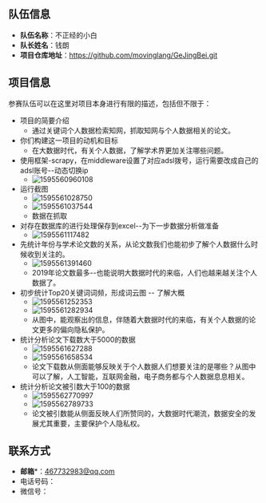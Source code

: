 ## 队伍信息

* **队伍名称**：不正经的小白
* **队长姓名**：钱朗
* **项目仓库地址**：https://github.com/movinglang/GeJingBei.git


## 项目信息

参赛队伍可以在这里对项目本身进行有限的描述，包括但不限于：
 * 项目的简要介绍
   + 通过关键词个人数据检索知网，抓取知网与个人数据相关的论文。
 * 你们构建这一项目的动机和目标
   + 在大数据时代，有关个人数据，了解学术界更加关注哪些问题。
* 使用框架-scrapy，在middleware设置了对应adsl拨号，运行需要改成自己的adsl账号--动态切换ip
  + ![1595560960108](C:\Users\46773\Desktop\隔镜杯\GeJing-Cup-master\submissions\不正经的小白.assets\1595560960108.png)
* 运行截图
  + ![1595561028750](C:\Users\46773\Desktop\隔镜杯\GeJing-Cup-master\submissions\不正经的小白.assets\1595561028750.png)
  + ![1595561037544](C:\Users\46773\Desktop\隔镜杯\GeJing-Cup-master\submissions\不正经的小白.assets\1595561037544.png)
  + 数据在抓取
* 对存在数据库的进行处理保存到excel--为下一步数据分析做准备
  + ![1595561117482](C:\Users\46773\Desktop\隔镜杯\GeJing-Cup-master\submissions\不正经的小白.assets\1595561117482.png)
* 先统计年份与学术论文数的关系，从论文数我们也能初步了解个人数据什么时候收到关注的。
  + ![1595561391460](C:\Users\46773\Desktop\隔镜杯\GeJing-Cup-master\submissions\不正经的小白.assets\1595561391460.png)
  + 2019年论文数最多--也能说明大数据时代的来临，人们也越来越关注个人数据了。
* 初步统计Top20关键词词频，形成词云图 -- 了解大概
  + ![1595561252353](C:\Users\46773\Desktop\隔镜杯\GeJing-Cup-master\submissions\不正经的小白.assets\1595561252353.png)
  + ![1595561282934](C:\Users\46773\Desktop\隔镜杯\GeJing-Cup-master\submissions\不正经的小白.assets\1595561282934.png)
  + 从图中，能观察出的信息，伴随着大数据时代的来临，有关个人数据的论文更多的偏向隐私保护。
* 统计分析论文下载数大于5000的数据
  + ![1595561627288](C:\Users\46773\Desktop\隔镜杯\GeJing-Cup-master\submissions\不正经的小白.assets\1595561627288.png)
  + ![1595561658534](C:\Users\46773\Desktop\隔镜杯\GeJing-Cup-master\submissions\不正经的小白.assets\1595561658534.png)
  + 论文下载数从侧面能够反映关于个人数据人们想要关注的是哪些？从图中可以了解，人工智能，互联网金融，电子商务都与个人数据息息相关。
* 统计分析论文被引数大于100的数据
  + ![1595562770997](C:\Users\46773\Desktop\隔镜杯\GeJing-Cup-master\submissions\不正经的小白.assets\1595562770997.png)
  + ![1595562789733](C:\Users\46773\Desktop\隔镜杯\GeJing-Cup-master\submissions\不正经的小白.assets\1595562789733.png)
  + 论文被引数能从侧面反映人们所赞同的，大数据时代潮流，数据安全的发展尤其重要，主要保护个人隐私权。



## 联系方式
* **邮箱***：467732983@qq.com
* 电话号码：
* 微信号：
